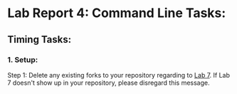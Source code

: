 # Lab Report 4: Command Line Tasks:

## Timing Tasks: 

### 1. Setup:

Step 1: Delete any existing forks to your repository regarding to [Lab 7](https://github.com/ucsd-cse15l-s23/lab7). If Lab 7 doesn't show up in your repository, please disregard this message. 

